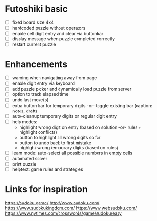 # Futoshiki basic
- [ ] fixed board size 4x4
- [ ] hardcoded puzzle without operators
- [ ] enable cell digit entry and clear via buttonbar
- [ ] display message when puzzle completed correctly
- [ ] restart current puzzle

# Enhancements
- [ ] warning when navigating away from page
- [ ] enable digit entry via keyboard
- [ ] add puzzle picker and dynamically load puzzle from server
- [ ] option to track elapsed time
- [ ] undo last move(s)
- [ ] extra button bar for temporary digits -or- toggle existing bar (caption: notes, draft)
- [ ] auto-cleanup temporary digits on regular digit entry
- [ ] help modes:
  - highlight wrong digit on entry (based on solution -or- rules + highlight conflicts)
  - button to highlight all wrong digits so far
  - button to undo back to first mistake
  - highlght wrong temporary digits (based on rules)
- [ ] learn mode: auto-select all possible numbers in empty cells
- [ ] automated solver
- [ ] print puzzle
- [ ] helptext: game rules and strategies

# Links for inspiration
https://sudoku.game/
http://www.sudoku.com/
https://www.sudokukingdom.com/
https://www.websudoku.com/
https://www.nytimes.com/crosswords/game/sudoku/easy

